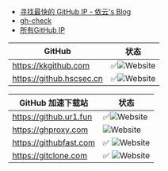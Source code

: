 - [寻找最快的 GitHub IP - 依云's Blog](https://blog.lilydjwg.me/2019/8/16/gh-check.214730.html)
- [gh-check](https://gist.github.com/lilydjwg/93d33ed04547e1b9f7a86b64ef2ed058)
- [所有GitHub IP](https://api.github.com/meta)

| GitHub      | 状态           |
| ------------- | -------------- |
| https://kkgithub.com |✅![Website](https://img.shields.io/website?url=https%3A%2F%2Fkkgithub.com&label=)|
| https://github.hscsec.cn |✅![Website](https://img.shields.io/website?url=https%3A%2F%2Fgithub.hscsec.cn&label=)|


| GitHub 加速下载站    | 状态       |
| -------------- | -------------- |
| https://github.ur1.fun | ✅![Website](https://img.shields.io/website?url=https%3A%2F%2Fgithub.ur1.fun&label=) |
| https://ghproxy.com  | ![Website](https://img.shields.io/website?url=https%3A%2F%2Fghproxy.com&label=)|
| https://githubfast.com | ✅ ![Website](https://img.shields.io/website?url=https%3A%2F%2Fgithubfast.com&label=) |
| https://gitclone.com    | ✅ ![Website](https://img.shields.io/website?url=https%3A%2F%2Fgitclone.com&label=) |

